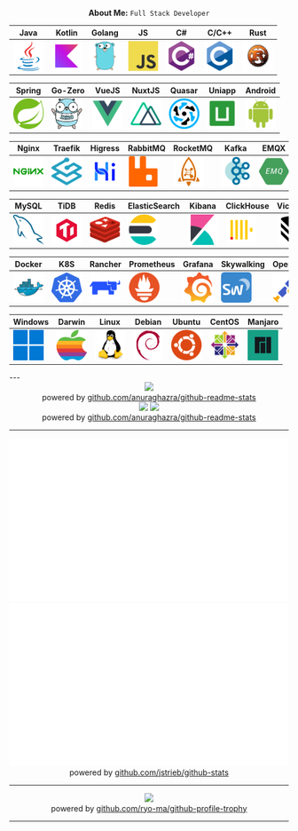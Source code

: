


<div align="center">


**About Me:**  `Full Stack Developer`


| Java | Kotlin | Golang | JS | C# | C/C++ | Rust |
|------|--------|--------|-------|----|----|------|
|  <img src="icon/java.svg" width="55" height="55" style="min-width:55px;min-height:55px" /> | <img src="icon/kotlin.svg" width="55" height="55" style="min-width:55px;min-height:55px" /> | <img src="icon/go.svg" width="55" height="55" style="min-width:55px;min-height:55px" /> | <img src="icon/javascript.svg" width="55" height="55" style="min-width:55px;min-height:55px" /> | <img src="icon/csharp.svg" width="55" height="55" style="min-width:55px;min-height:55px" /> |<img src="icon/c.svg" width="55" height="55" style="min-width:55px;min-height:55px" /> |  <img src="icon/rust.jpg" width="55" height="55" style="min-width:55px;min-height:55px" /> |
  
| Spring | Go-Zero | VueJS | NuxtJS | Quasar | Uniapp | Android | 
|--------|---------|-------|--------|--------|--------|---------|
| <img src="icon/spring.svg" width="55" height="55" style="min-width:55px;min-height:55px" /> | <img src="icon/go-zero.png" width="55" height="55" style="min-width:55px;min-height:55px" /> | <img src="icon/vuejs.svg" width="55" height="55" style="min-width:55px;min-height:55px" /> | <img src="icon//nuxtjs.svg" width="55" height="55" style="min-width:55px;min-height:55px" /> | <img src="icon/quasar.svg" width="55" height="55" style="min-width:55px;min-height:55px" /> | <img src="icon/uni.png" width="55" height="55" style="min-width:55px;min-height:55px" /> | <img src="icon/android.svg" width="55" height="55" style="min-width:55px;min-height:55px" /> |

| Nginx  | Traefik | Higress | RabbitMQ | RocketMQ | Kafka  | EMQX  |
|--------|---------|---------|----------|----------|--------|-------|
| <img src="icon/nginx.svg" width="55" height="55" style="min-width:55px;min-height:55px" /> | <img src="icon/traefikproxy.svg" width="55" height="55" style="min-width:55px;min-height:55px" /> | <img src="icon/higress.png" width="55" height="55" style="min-width:55px;min-height:55px" /> | <img src="icon/rabbitmq.svg" width="55" height="55" style="min-width:55px;min-height:55px" /> | <img src="icon/rocketmq.png" width="55" height="55" style="min-width:55px;min-height:55px" /> | <img src="icon/kafka.jpg" width="55" height="55" style="min-width:55px;min-height:55px" /> | <img src="icon/emqx.jpg" width="55" height="55" style="min-width:55px;min-height:55px" /> |

| MySQL  | TiDB   | Redis  |  ElasticSearch | Kibana | ClickHouse | VictoriaMetrics |
|--------|--------|--------|---------------|--------|------------|-----------------|
| <img src="icon/mysql.svg" width="55" height="55" style="min-width:55px;min-height:55px" /> | <img src="icon/tidb.png" width="55" height="55" style="min-width:55px;min-height:55px" /> | <img src="icon/redis.svg" width="55" height="55" style="min-width:55px;min-height:55px" /> | <img src="icon/elasticsearch.svg" width="55" height="55" style="min-width:55px;min-height:55px" /> | <img src="icon/kibana.svg" width="55" height="55" style="min-width:55px;min-height:55px" /> | <img src="icon/cloickhouse.png" width="55" height="55" style="min-width:55px;min-height:55px" /> | <img src="icon/victoriametrics.png" width="55" height="55" style="min-width:55px;min-height:55px" /> | 

| Docker | K8S | Rancher | Prometheus | Grafana | Skywalking | OpenTelemetry |
|--------|-----|---------|------------|---------|------------|---------------|
| <img src="icon/docker.svg" width="55" height="55" style="min-width:55px;min-height:55px" /> | <img src="icon/kubernetes.svg" width="55" height="55" style="min-width:55px;min-height:55px" /> | <img src="icon/rancher.svg" width="55" height="55" style="min-width:55px;min-height:55px" /> | <img src="icon/prometheus.svg" width="55" height="55" style="min-width:55px;min-height:55px" /> | <img src="icon/grafana.svg" width="55" height="55" style="min-width:55px;min-height:55px" /> | <img src="icon/skywalking.svg" width="55" height="55" style="min-width:55px;min-height:55px" /> | <img src="icon/opentelemetry.svg" width="55" height="55" style="min-width:55px;min-height:55px" /> | 

| Windows  | Darwin   | Linux    | Debian   | Ubuntu   | CentOS   | Manjaro |
|----------|----------|----------|----------|----------|----------|---------|
| <img src="icon/windows.svg" width="55" height="55" style="min-width:55px;min-height:55px" /> |<img src="icon/apple.png" width="55" height="55" style="min-width:55px;min-height:55px" /> | <img src="icon/linux.svg" width="55" height="55" style="min-width:55px;min-height:55px" /> | <img src="icon/debian.svg" width="55" height="55" style="min-width:55px;min-height:55px" /> | <img src="icon/ubuntu.png" width="55" height="55" style="min-width:55px;min-height:55px" /> |  <img src="icon/centos.svg" width="55" height="55" style="min-width:55px;min-height:55px" /> | <img src="icon/manjaro.jpg" width="55" height="55" style="min-width:55px;min-height:55px" /> | 

</div>
---

<div align="center">
  <img src="https://streak-stats.demolab.com?user=robotism&theme=highcontrast&hide_border=true&border_radius=5&card_width=800">
</div>
<div align="center">
  powered by <a href="https://github.com/anuraghazra/github-readme-stats">github.com/anuraghazra/github-readme-stats</a>
</div>

<div align="center">
  <img height=180 src="https://github-readme-stats.vercel.app/api?username=robotism&show_icons=true&theme=vision-friendly-dark">
  <img height=180 src="https://github-readme-stats.vercel.app/api/top-langs/?username=robotism&size_weight=0.15&count_weight=0.5&layout=compact&theme=vision-friendly-dark">
</div>
<div align="center">
  powered by <a href="https://github.com/anuraghazra/github-readme-stats">github.com/anuraghazra/github-readme-stats</a>
</div>
 
---

<div align="center">
  <a href="https://github.com/robotism/github-stats">
    <img src="https://github.com/robotism/github-stats/blob/master/generated/overview.svg#gh-dark-mode-only" />
    <img src="https://github.com/robotism/github-stats/blob/master/generated/languages.svg#gh-dark-mode-only" />
  </a>
</div>
<div align="center">
  powered by <a href="https://github.com/jstrieb/github-stats">github.com/jstrieb/github-stats</a>
</div>

---

<div align="center">
  <img src="https://github-profile-trophy.vercel.app/?username=robotism&theme=onedark&row=2&column=4">
</div>
<div align="center">
  powered by <a href="https://github.com/ryo-ma/github-profile-trophy">github.com/ryo-ma/github-profile-trophy</a>
</div>

---

